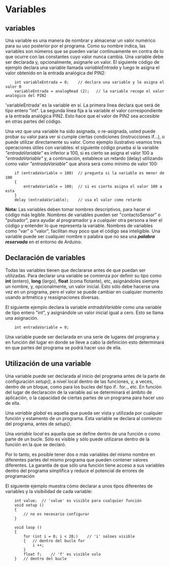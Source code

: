 # Variables

## variables

Una variable es una manera de nombrar y almacenar un valor numérico para su uso posterior por el programa. Como su nombre indica, las variables son números que se pueden variar continuamente en contra de lo que ocurre con las constantes cuyo valor nunca cambia. Una variable debe ser declarada y, opcionalmente, asignarle un valor. El siguiente código de ejemplo declara una variable llamada *variableEntrada* y luego le asigna el valor obtenido en la entrada analógica del PIN2:


```arduino
    int variableEntrada = 0;    // declara una variable y le asigna el valor 0
    variableEntrada = analogRead (2);   // la variable recoge el valor analógico del PIN2
```


'variableEntrada' es la variable en sí. La primera línea declara que será de tipo entero "int". La segunda línea fija a la variable el valor correspondiente a la entrada analógica PIN2. Esto hace que el valor de PIN2 sea accesible en otras partes del código.

Una vez que una variable ha sido asignada, o re-asignada, usted puede probar su valor para ver si cumple ciertas condiciones (instrucciones if...), o puede utilizar directamente su valor. Como ejemplo ilustrativo veamos tres operaciones útiles con variables: el siguiente código prueba si la variable *"entradaVariable"* es inferior a 100, si es cierto se asigna el valor 100 a *"entradaVariable"* y, a continuación, establece un retardo (delay) utilizando como valor *"entradaVariable"*  que ahora será como mínimo de valor 100:


```arduino
    if (entradaVariable < 100)  // pregunta si la variable es menor de 100
    {
        entradaVariable = 100;  // si es cierto asigna el valor 100 a esta
    }
    delay (entradaVariable);    // usa el valor como retardo
```


**Nota:** Las variables deben tomar nombres descriptivos, para hacer el código más legible. Nombres de variables pueden ser "contactoSensor" o "pulsador", para ayudar al programador y a cualquier otra persona a leer el código y entender lo que representa la variable. Nombres de variables como "var" o "valor", facilitan muy poco que el código sea inteligible. Una variable puede ser cualquier nombre o palabra que no sea una ***palabra reservada*** en el entorno de Arduino.


## Declaración de variables

Todas las variables tienen que declararse antes de que puedan ser utilizadas. Para declarar una variable se comienza por definir su tipo como **int** (entero), **long** (largo), **float** (coma flotante), etc, asignándoles siempre un nombre, y, opcionalmente, un valor inicial. Esto sólo debe hacerse una vez en un programa, pero el valor se puede cambiar en cualquier momento usando aritmética y reasignaciones diversas.

El siguiente ejemplo declara la variable *entradaVariable* como una variable de tipo entero "int", y asignándole un valor inicial igual a cero. Esto se llama una asignación.


```arduino
    int entradaVariable = 0;
```


Una variable puede ser declarada en una serie de lugares del programa y en función del lugar en donde se lleve a cabo la definición esto determinará en que partes del programa se podrá hacer uso de ella.


## Utilización de una variable

Una variable puede ser declarada al inicio del programa antes de la parte de configuración *setup()*, a nivel local dentro de las funciones, y, a veces, dentro de un bloque, como para los bucles del tipo if.. for.., etc. En función del lugar de declaración de la variable así se determinará el ámbito de aplicación, o la capacidad de ciertas partes de un programa para hacer uso de ella.

Una *variable global* es aquella que pueda ser vista y utilizada por cualquier función y estamento de un programa. Esta variable se declara al comienzo del programa, antes de *setup()*.

Una *variable local* es aquella que se define dentro de una función o como parte de un bucle. Sólo es visible y sólo puede utilizarse dentro de la función en la que se declaró.

Por lo tanto, es posible tener dos o más variables del mismo nombre en diferentes partes del mismo programa que pueden contener valores diferentes. La garantía de que sólo una función tiene acceso a sus variables dentro del programa simplifíca y reduce el potencial de errores de programación

El siguiente ejemplo muestra cómo declarar a unos tipos diferentes de variables y la visibilidad de cada variable:


```arduino
    int value;  // 'value' es visible para cualquier función
    void setup ()
    {
        // no es necesario configurar
    }

    void loop ()
    {
        for (int i = 0; i < 20;)    // 'i' soloes visible
        {   // dentro del bucle for
            i ++;
        } 
        float f;    // 'f' es visible solo
    }   // dentro del bucle
```
